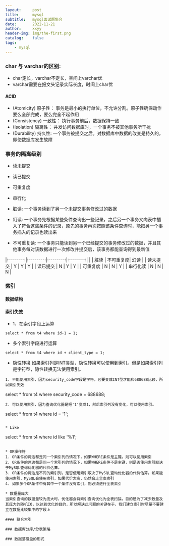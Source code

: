 ```yaml
---
layout:     post
title:      mysql
subtitle:   mysql面试题集合
date:       2022-11-21
author:     xxyy
header-img: img/the-first.png
catalog:    false
tags:
    - mysql
---
```


### char 与 varchar的区别:
* char定长，varchar不定长，空间上varchar优
* varchar需要在报文头记录实际长度，时间上char优

#### ACID
* (Atomicity) 原子性： 事务是最小的执行单位，不允许分割。原子性确保动作要么全部完成，要么完全不起作用
* (Consistency) 一致性： 执行事务前后，数据保持一致
* (Isolation) 隔离性： 并发访问数据库时，一个事务不被其他事务所干扰
* (Durability) 持久性: 一个事务被提交之后。对数据库中数据的改变是持久的，即使数据库发生故障

### 事务的隔离级别
* 读未提交
* 读已提交
* 可重复度
* 串行化

* 脏读: 一个事务读到了另一个未提交事务修改过的数据
* 幻读: 一个事务先根据某些条件查询出一些记录，之后另一个事务又向表中插入了符合这些条件的记录，原先的事务再次按照该条件查询时，能把另一个事务插入的记录也读出来
* 不可重复读: 一个事务只能读到另一个已经提交的事务修改过的数据，并且其他事务每对该数据进行一次修改并提交后，该事务都能查询得到最新值

|:--------:|:--------:|:--------:|:--------:|
|         |   脏读    | 不可重复度|   幻读    | 
| 读未提交 |    Y     |      Y    |     Y    | 
| 读已提交 |    N     |      Y    |     Y    | 
| 可重复度 |    N     |      N    |     Y    | 
| 串行化读 |    N     |      N    |     N    | 

### 索引

#### 数据结构

#### 索引失效
* 1、在索引字段上运算
```
select * from t4 where id-1 = 1;
```

* 多个索引字段进行运算
```
select * from t4 where id + client_type = 1;
```

* 隐性转换
如果索引列是INT类型，隐性转换可以使用到索引。但是如果索引列是字符型，隐性转换无法使用索引。
```
1. 不能使用索引，因为security_code字段是字符，它要变成INT型才能和688688比较，所以索引失效
```
select * from t4 where security_code = 688688;
```
2. 可以使用索引，因为查询优化器是把'1'变成1，然后索引列没有变化，可以使用索引。
```
select * from t4 where id = '1';
```

* Like
```
select * from t4 where id like '%1';
```

* OR操作符
1. OR条件的两边都是同一个索引列的情况下，如果WHERE条件是主键，则可以使用索引
2. OR条件的两边都是同一个索引列的情况下，如果WHERE条件不是主键，则是否使用索引取决于MySQL查询优化器的代价估算。
3. OR条件的两边是不同的索引列，是否使用索引取决于MySQL查询优化器的代价估算。如果能使用索引，MySQL会使用索引，如果代价太高，仍然会走全表索引
4. 如果多个OR条件中有其中一个条件没有索引，则必须进行全表索引

* 数据量庞大
当索引查询的数据量较为庞大时，优化器会将索引查询优化为全表扫描，目的是为了减少数量及其庞大的随机IO，以达到优化的目的，所以解决此问题的关键在于，我们建立索引时尽量不要建立在数据比较集中的字段上

#### 联合索引

### 数据库分库/分表策略

### 数据落磁盘的形式
